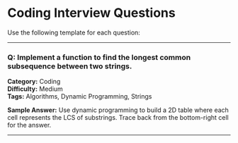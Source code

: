 # Coding Interview Questions

Use the following template for each question:

---
### Q: Implement a function to find the longest common subsequence between two strings.

**Category:** Coding  
**Difficulty:** Medium  
**Tags:** Algorithms, Dynamic Programming, Strings

**Sample Answer:**
Use dynamic programming to build a 2D table where each cell represents the LCS of substrings. Trace back from the bottom-right cell for the answer.

---
